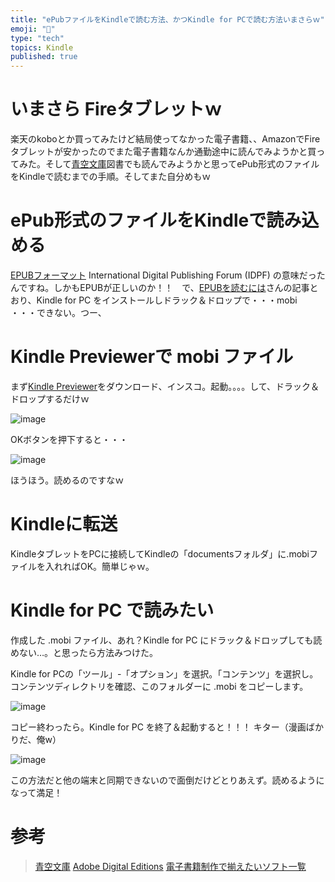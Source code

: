 ```yaml
---
title: "ePubファイルをKindleで読む方法、かつKindle for PCで読む方法いまさらｗ"
emoji: "📝"
type: "tech"
topics: Kindle
published: true
---
```


# いまさら Fireタブレットｗ
楽天のkoboとか買ってみたけど結局使ってなかった電子書籍、、AmazonでFireタブレットが安かったのでまた電子書籍なんか通勤途中に読んでみようかと買ってみた。そして[青空文庫](http://aozora.wook.jp/)図書でも読んでみようかと思ってePub形式のファイルをKindleで読むまでの手順。そしてまた自分めもｗ

# ePub形式のファイルをKindleで読み込める
[EPUBフォーマット](http://www.epubcafe.jp/home/aboutepub) International Digital Publishing Forum (IDPF) の意味だったんですね。しかもEPUBが正しいのか！！　で、[EPUBを読むには](http://qiita.com/nori_j/items/bd2616c606f95e00746f)さんの記事とおり、Kindle for PC をインストールしドラック＆ドロップで・・・mobi ・・・できない。つー、

# Kindle Previewerで mobi ファイル
まず[Kindle Previewer](http://www.amazon.co.jp/gp/feature.html?docId=3077677546)をダウンロード、インスコ。起動。。。。して、ドラック＆ドロップするだけｗ

![image](https://qiita-image-store.s3.amazonaws.com/0/44540/f6e4d60b-d58e-c92f-e228-28c2c0eb1d45.png)

OKボタンを押下すると・・・

![image](https://qiita-image-store.s3.amazonaws.com/0/44540/ee446714-bcd9-412e-ce45-9082ee5cfbe4.png)

ほうほう。読めるのですなｗ

# Kindleに転送
KindleタブレットをPCに接続してKindleの「documentsフォルダ」に.mobiファイルを入れればOK。簡単じゃｗ。

# Kindle for PC で読みたい
作成した .mobi ファイル、あれ？Kindle for PC にドラック＆ドロップしても読めない…。と思ったら方法みつけた。

Kindle for PCの「ツール」-「オプション」を選択。「コンテンツ」を選択し。コンテンツディレクトリを確認、このフォルダーに .mobi をコピーします。

![image](https://qiita-image-store.s3.amazonaws.com/0/44540/b7a8d08c-d3d6-9038-b7a3-d2f7e265cb1b.png)

コピー終わったら。Kindle for PC を終了＆起動すると！！！
キター（漫画ばかりだ、俺w）

![image](https://qiita-image-store.s3.amazonaws.com/0/44540/e7d9bad0-3f72-2940-896e-e758501a6854.png)

この方法だと他の端末と同期できないので面倒だけどとりあえず。読めるようになって満足！

# 参考
> [青空文庫](http://aozora.wook.jp/)
> [Adobe Digital Editions](http://www.adobe.com/jp/solutions/ebook/digital-editions/download.html)
> [電子書籍制作で揃えたいソフト一覧](http://epub.tmediacom.com/archives/103)

